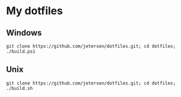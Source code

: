 # My dotfiles

## Windows
`git clone https://github.com/jetersen/dotfiles.git; cd dotfiles; ./build.ps1`

## Unix
`git clone https://github.com/jetersen/dotfiles.git; cd dotfiles; ./build.sh`
